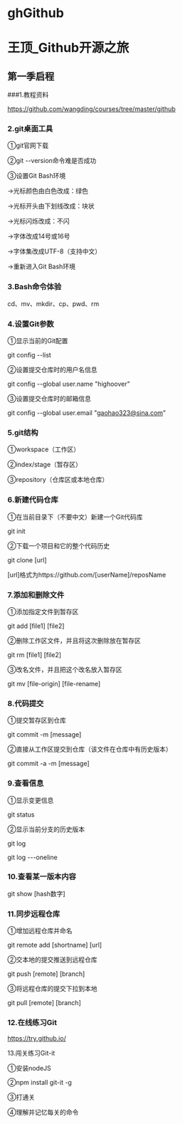 # ghGithub

# 王顶_Github开源之旅

## 第一季启程

###1.教程资料

https://github.com/wangding/courses/tree/master/github

### 2.git桌面工具

①git官网下载

②git --version命令难是否成功

③设置Git Bash环境

→光标颜色由白色改成：绿色

→光标开头由下划线改成：块状

→光标闪烁改成：不闪

→字体改成14号或16号

→字体集改成UTF-8（支持中文）

→重新进入Git Bash环境

### 3.Bash命令体验

cd、mv、mkdir、cp、pwd、rm

### 4.设置Git参数

①显示当前的Git配置

git config --list

②设置提交仓库时的用户名信息

git config --global user.name "highoover"

③设置提交仓库时的邮箱信息

git config --global user.email "gaohao323@sina.com"

### 5.git结构

①workspace（工作区）

②index/stage（暂存区）

③repository（仓库区或本地仓库）

### 6.新建代码仓库

①在当前目录下（不要中文）新建一个Git代码库

git init

②下载一个项目和它的整个代码历史

git clone [url]

[url]格式为https://github.com/[userName]/reposName

### 7.添加和删除文件

①添加指定文件到暂存区

git add [file1] [file2]

②删除工作区文件，并且将这次删除放在暂存区

git rm [file1] [file2]

③改名文件，并且把这个改名放入暂存区

git mv [file-origin] [file-rename]

### 8.代码提交

①提交暂存区到仓库

git commit -m [message]

②直接从工作区提交到仓库（该文件在仓库中有历史版本）

git commit -a -m [message]

### 9.查看信息

①显示变更信息

git status

②显示当前分支的历史版本

git log

git log ---oneline

### 10.查看某一版本内容

git show [hash数字]

### 11.同步远程仓库

①增加远程仓库并命名

git remote add [shortname] [url]

②交本地的提交推送到远程仓库

git push [remote] [branch]

③将远程仓库的提交下拉到本地

git pull [remote] [branch]

### 12.在线练习Git

https://try.github.io/

13.闯关练习Git-it

①安装nodeJS

②npm install git-it -g

③打通关

④理解并记忆每关的命令
